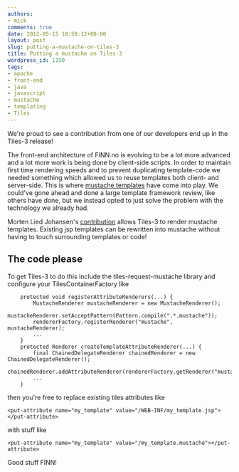 ```yaml
---
authors:
- mick
comments: true
date: 2012-05-15 18:58:12+00:00
layout: post
slug: putting-a-mustache-on-tiles-3
title: Putting a mustache on Tiles-3
wordpress_id: 1150
tags:
- apache
- front-end
- java
- javascript
- mustache
- templating
- Tiles
---
```


We're proud to see a contribution from one of our developers end up in the Tiles-3 release!

The front-end architecture of FINN.no is evolving to be a lot more advanced and a lot more work is being done by client-side scripts. In order to maintain first time rendering speeds and to prevent duplicating template-code we needed something which allowed us to reuse templates both client- and server-side. This is where [mustache templates](http://mustache.github.com/) have come into play. We could've gone ahead and done a large template framework review, like others have done, but we instead opted to just solve the problem with the technology we already had.

Morten Lied Johansen's [contribution](http://tiles.apache.org/tiles-request/xref/org/apache/tiles/request/mustache/MustacheRenderer.html) allows Tiles-3 to render mustache templates. Existing jsp templates can be rewritten into mustache without having to touch surrounding templates or code!



## The code please


To get Tiles-3 to do this include the tiles-request-mustache library and configure your TilesContainerFactory like



        protected void registerAttributeRenderers(...) {
            MustacheRenderer mustacheRenderer = new MustacheRenderer();
            mustacheRenderer.setAcceptPattern(Pattern.compile(".*.mustache"));
            rendererFactory.registerRenderer("mustache", mustacheRenderer);
            ...
        }
        protected Renderer createTemplateAttributeRenderer(...) {
            final ChainedDelegateRenderer chainedRenderer = new ChainedDelegateRenderer();
            chainedRenderer.addAttributeRenderer(rendererFactory.getRenderer("mustache"));
            ...
        }




then you're free to replace existing tiles attributes like

    <put-attribute name="my_template" value="/WEB-INF/my_template.jsp"></put-attribute>

with stuff like

    <put-attribute name="my_template" value="/my_template.mustache"></put-attribute>



Good stuff FINN!

